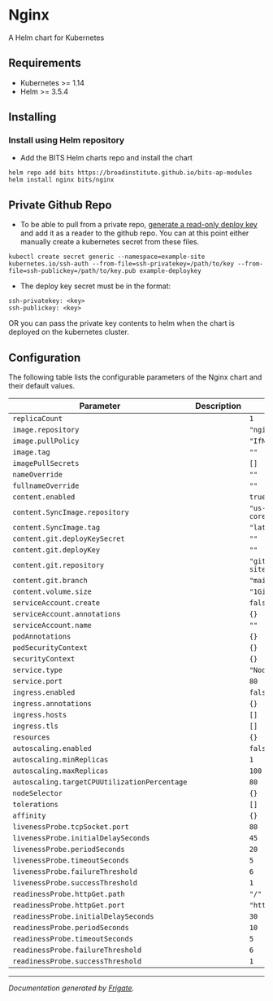 
Nginx
===========

A Helm chart for Kubernetes

## Requirements

* Kubernetes >= 1.14
* Helm >= 3.5.4

## Installing

### Install using Helm repository

* Add the BITS Helm charts repo and install the chart
```
helm repo add bits https://broadinstitute.github.io/bits-ap-modules
helm install nginx bits/nginx
```

## Private Github Repo

* To be able to pull from a private repo, [generate a read-only deploy key](https://docs.github.com/en/developers/overview/managing-deploy-keys#deploy-keys) and add it as a reader to the github repo.  You can at this point either manually create a kubernetes secret from these files.
```
kubectl create secret generic --namespace=example-site kubernetes.io/ssh-auth --from-file=ssh-privatekey=/path/to/key --from-file=ssh-publickey=/path/to/key.pub example-deploykey
```

* The deploy key secret must be in the format:
```
ssh-privatekey: <key>
ssh-publickey: <key>
```
OR you can pass the private key contents to helm when the chart is deployed on the kubernetes cluster.

## Configuration

The following table lists the configurable parameters of the Nginx chart and their default values.

| Parameter                | Description             | Default        |
| ------------------------ | ----------------------- | -------------- |
| `replicaCount` |  | `1` |
| `image.repository` |  | `"nginx"` |
| `image.pullPolicy` |  | `"IfNotPresent"` |
| `image.tag` |  | `""` |
| `imagePullSecrets` |  | `[]` |
| `nameOverride` |  | `""` |
| `fullnameOverride` |  | `""` |
| `content.enabled` |  | `true` |
| `content.SyncImage.repository` |  | `"us-central1-docker.pkg.dev/infra2-core/containers/github-sync"` |
| `content.SyncImage.tag` |  | `"latest"` |
| `content.git.deployKeySecret` |  | `""` |
| `content.git.deployKey` |  | `""` |
| `content.git.repository` |  | `"git@github.com:broadinstitute/potato-site.git"` |
| `content.git.branch` |  | `"main"` |
| `content.volume.size` |  | `"1Gi"` |
| `serviceAccount.create` |  | `false` |
| `serviceAccount.annotations` |  | `{}` |
| `serviceAccount.name` |  | `""` |
| `podAnnotations` |  | `{}` |
| `podSecurityContext` |  | `{}` |
| `securityContext` |  | `{}` |
| `service.type` |  | `"NodePort"` |
| `service.port` |  | `80` |
| `ingress.enabled` |  | `false` |
| `ingress.annotations` |  | `{}` |
| `ingress.hosts` |  | `[]` |
| `ingress.tls` |  | `[]` |
| `resources` |  | `{}` |
| `autoscaling.enabled` |  | `false` |
| `autoscaling.minReplicas` |  | `1` |
| `autoscaling.maxReplicas` |  | `100` |
| `autoscaling.targetCPUUtilizationPercentage` |  | `80` |
| `nodeSelector` |  | `{}` |
| `tolerations` |  | `[]` |
| `affinity` |  | `{}` |
| `livenessProbe.tcpSocket.port` |  | `80` |
| `livenessProbe.initialDelaySeconds` |  | `45` |
| `livenessProbe.periodSeconds` |  | `20` |
| `livenessProbe.timeoutSeconds` |  | `5` |
| `livenessProbe.failureThreshold` |  | `6` |
| `livenessProbe.successThreshold` |  | `1` |
| `readinessProbe.httpGet.path` |  | `"/"` |
| `readinessProbe.httpGet.port` |  | `"http"` |
| `readinessProbe.initialDelaySeconds` |  | `30` |
| `readinessProbe.periodSeconds` |  | `10` |
| `readinessProbe.timeoutSeconds` |  | `5` |
| `readinessProbe.failureThreshold` |  | `6` |
| `readinessProbe.successThreshold` |  | `1` |



---
_Documentation generated by [Frigate](https://frigate.readthedocs.io)._

